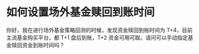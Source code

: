 # 如何设置场外基金赎回到账时间

你好，我在进行场外基金策略回测的时候，发现资金赎回到账时间为 T+4，目前主流基金购买平台，都 T+1 盘后到账，T+2 资金可用可取。请问可以手动指定基金赎回资金到账时间吗？